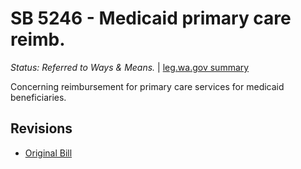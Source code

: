 # SB 5246 - Medicaid primary care reimb.
*Status: Referred to Ways & Means.* | [leg.wa.gov summary](https://app.leg.wa.gov/billsummary?BillNumber=5246&Year=2021)

Concerning reimbursement for primary care services for medicaid beneficiaries.

## Revisions
* [Original Bill](1/)